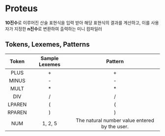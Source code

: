 # Proteus

**10진수**로 이루어진 산술 표현식을 입력 받아 해당 표현식의 결과를 계산하고, 이를 사용자가 지정한 **n진수**로 변환하여 출력하는 미니 컴파일러

## Tokens, Lexemes, Patterns

| Token | Sample Lexemes | Pattern |
|:-----:|:-----:|:-----:|
| PLUS | + | + |
| MINUS | - | - |
| MULT | * | * |
| DIV | / | / |
| LPAREN | ( | ( |
| RPAREN | ) | ) |
| NUM | 1, 2, 5 | The natural number value entered by the user. |